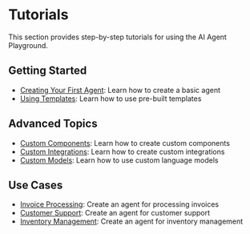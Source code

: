 # Tutorials

This section provides step-by-step tutorials for using the AI Agent Playground.

## Getting Started

- [Creating Your First Agent](./creating-your-first-agent.md): Learn how to create a basic agent
- [Using Templates](./using-templates.md): Learn how to use pre-built templates

## Advanced Topics

- [Custom Components](./custom-components.md): Learn how to create custom components
- [Custom Integrations](./custom-integrations.md): Learn how to create custom integrations
- [Custom Models](./custom-models.md): Learn how to use custom language models

## Use Cases

- [Invoice Processing](./invoice-processing.md): Create an agent for processing invoices
- [Customer Support](./customer-support.md): Create an agent for customer support
- [Inventory Management](./inventory-management.md): Create an agent for inventory management
